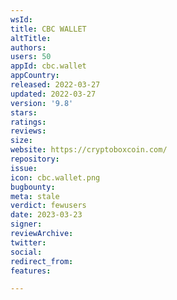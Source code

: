```yaml
---
wsId: 
title: CBC WALLET
altTitle: 
authors: 
users: 50
appId: cbc.wallet
appCountry: 
released: 2022-03-27
updated: 2022-03-27
version: '9.8'
stars: 
ratings: 
reviews: 
size: 
website: https://cryptoboxcoin.com/
repository: 
issue: 
icon: cbc.wallet.png
bugbounty: 
meta: stale
verdict: fewusers
date: 2023-03-23
signer: 
reviewArchive: 
twitter: 
social: 
redirect_from: 
features: 

---
```


